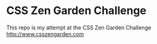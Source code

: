 # CSS Zen Garden Challenge

This repo is my attempt at the CSS Zen Garden Challenge
http://www.csszengarden.com
